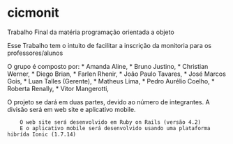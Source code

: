 # cicmonit
Trabalho Final da matéria programação orientada a objeto

Esse Trabalho tem o intuito de facilitar a inscrição da monitoria para os professores/alunos

O grupo é composto por:
        * Amanda Aline,
        * Bruno Justino,
        * Christian Werner,
        * Diego Brian,
        * Farlen Rhenir,
        * João Paulo Tavares,
        * José Marcos Gois,
        * Luan Talles (Gerente),
        * Matheus Lima,
        * Pedro Aurélio Coelho,
        * Roberta Renally,
        * Vitor Mangerotti,

O projeto se dará em duas partes, devido ao número de integrantes. 
        A divisão será em web site e aplicativo mobile.
        
        O web site será desenvolvido em Ruby on Rails (versão 4.2)
        E o aplicativo mobile será desenvolvido usando uma plataforma hibrída Ionic (1.7.14)
        



